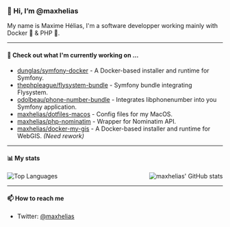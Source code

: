 ### 👋 Hi, I’m @maxhelias

My name is Maxime Hélias, I'm a software developper working mainly with Docker 🐋 & PHP 🐘.

---
#### 👷 Check out what I'm currently working on ...

- [dunglas/symfony-docker](https://github.com/dunglas/symfony-docker) - A Docker-based installer and runtime for Symfony.
- [thephpleague/flysystem-bundle](https://github.com/thephpleague/flysystem-bundle) - Symfony bundle integrating Flysystem.
- [odolbeau/phone-number-bundle](https://github.com/odolbeau/phone-number-bundle) - Integrates libphonenumber into you Symfony application.
- [maxhelias/dotfiles-macos](https://github.com/maxhelias/dotfiles-macos) - Config files for my MacOS.
- [maxhelias/php-nominatim](https://github.com/maxhelias/php-nominatim) - Wrapper for Nominatim API.
- [maxhelias/docker-my-gis](https://github.com/maxhelias/docker-my-gis) - A Docker-based installer and runtime for WebGIS. *(Need rework)*

---
#### 📊 My stats

<img align="right" alt="maxhelias' GitHub stats" src="https://github-readme-stats.vercel.app/api?username=maxhelias&count_private=1&show_icons=true" />

![Top Languages](https://github-readme-stats.vercel.app/api/top-langs/?username=maxhelias)

---
#### 📫 How to reach me

- Twitter: [@maxhelias](https://twitter.com/maxhelias)
